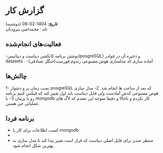 # گزارش کار  
**تاریخ:** 1404-02-08 (دوشنبه)  
نام : محمدامین بیرودیان  

## فعالیت‌های انجام‌شده  
-نوشتن برنامه کانکشن دیتاست و دیتابیس(posgreSQL) و ذخیره آن در فولدر datasets . 
-آماده سازی کد مدلسازی هوش مصنوعی رندوم فورست(جنگل تصادفی) 
## چالش‌ها  
1- نصب زمان بر و دشوار posgreSQL که بعد از ساعت ها انجام شد.
2- مدل سازی هوض مصنوعی کدش آمادست ولی فایل دیتاست باید اول تغییر کنه که فیکس کنیم برنامه رو با پرنیان
3- با mongodb کار نکردم و تاحالا و دقیقا متوجه این نشدم که لاگ های عملیاتی چی هستن.

## برنامه فردا  
- کسب اطلاعات برای کار با mongodb
- 
- منتظر شدن برای فایل اصلی دیتاست که قرار است تغییر پیدا کند تا مدل سازی به بهترین شکل انجام شود.


